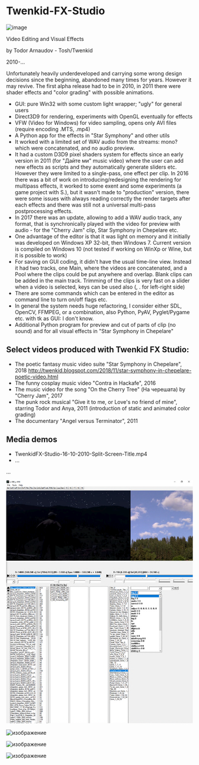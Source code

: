 # Twenkid-FX-Studio

![image](/Releases/TwenkidFX-Alpha-10-2021-Win32/TwenkidFX.ico)

Video Editing and Visual Effects 

by Todor Arnaudov - Tosh/Twenkid

2010-...

Unfortunately heavily underdeveloped and carrying some wrong design decisions since the beginning, abandoned many times for years.
However it may revive. The first alpha release had to be in 2010, in 2011 there were shader effects and "color grading" with possible animations.

* GUI: pure Win32 with some custom light wrapper; "ugly" for general users
* Direct3D9 for rendering, experiments with OpenGL eventually for effects
* VFW (Video for Windows) for video sampling, opens only AVI files (require encoding .MTS, .mp4)
* A Python app for the effects in "Star Symphony" and other utils
* It worked with a limited set of WAV audio from the streams: mono? which were concatenated, and no audio preview.
* It had a custom D3D9 pixel shaders system for effects since an early version in 2011 (for "Дайте ми" music video) where the user can add new effects as scripts and they automatically generate sliders etc. However they were limited to a single-pass, one effect per clip. In 2016 there was a bit of work on introducing/redesigning the rendering for multipass effects, it worked to some exent and some experiments (a game project with S.), but it wasn't made to "production" version, there were some issues with always reading correctly the render targets after each effects and there was still not a universal multi-pass postprocessing effects.
* In 2017 there was an update, allowing to add a WAV audio track, any format, that is synchronically played with the video for preview with audio - for the "Cherry Jam" clip, Star Symphony in Chepelare etc.
* One advantage of the editor is that it was light on memory and it initially was developed on Windows XP 32-bit, then Windows 7. Current version is compiled on Windows 10 (not tested if working on WinXp or Wine, but it is possible to work)
* For saving on GUI coding, it didn't have the usual time-line view. Instead it had two tracks, one Main, where the videos are concatenated, and a Pool where the clips could be put anywhere and overlap. Blank clips can be added in the main track. Trimming of the clips is very fast on a slider when a video is selected, keys can be used also (, . for left-right side)
* There are some commands which can be entered in the editor as command line to turn on/off flags etc.
* In general the system needs huge refactoring, I consider either SDL, OpenCV, FFMPEG, or a combination, also Python, PyAV, Pyglet/Pygame etc. with tk as GUI: I don't know.
* Additional Python program for preview and cut of parts of clip (no sound) and for all visual effects in "Star Symphony in Chepelare"


## Select videos produced with Twenkid FX Studio:

* The poetic fantasy music video suite "Star Symphony in Chepelare", 2018
http://twenkid.blogspot.com/2018/11/star-symphony-in-chepelare-poetic-video.html
* The funny cosplay music video "Contra in Hackafe", 2016
* The music video for the song "On the Cherry Tree" (На черешата) by "Cherry Jam", 2017
* The punk rock musical "Give it to me, or Love's no friend of mine", starring Todor and Anya, 2011 (introduction of static and animated color grading)
* The documentary "Аngel versus Terminator", 2011


## Media demos

* TwenkidFX-Studio-16-10-2010-Split-Screen-Title.mp4
* ...

...

![image](/Cpp/image/starsymphony.png)

![изображение](https://user-images.githubusercontent.com/23367640/132602856-bac97bf1-1b15-42ab-8671-c125bb574c7c.png)

![изображение](https://user-images.githubusercontent.com/23367640/132602940-9f6c4d43-01e8-4363-9295-f3ecbb7c3b1d.png)

![изображение](https://user-images.githubusercontent.com/23367640/132603130-1a89bcb4-1b8c-48d0-8eef-8ac45ee98f96.png)

